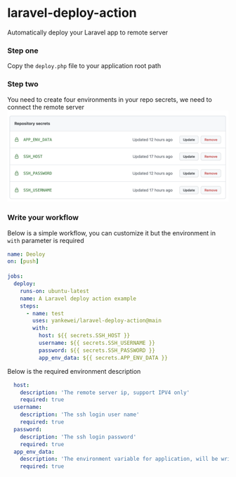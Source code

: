 # laravel-deploy-action
Automatically deploy your Laravel app to remote server

### Step one
Copy the `deploy.php` file to your application root path
### Step two
You need to create four environments in your repo secrets, we need to connect the remote server
![github-action](./github-action.png)
### Write your workflow
Below is a simple workflow, you can customize it but the environment in `with` parameter is required
```yaml
name: Deoloy
on: [push]

jobs:
  deploy:
    runs-on: ubuntu-latest
    name: A Laravel deploy action example
    steps:
      - name: test
        uses: yankewei/laravel-deploy-action@main
        with:
          host: ${{ secrets.SSH_HOST }}
          username: ${{ secrets.SSH_USERNAME }}
          password: ${{ secrets.SSH_PASSWORD }}
          app_env_data: ${{ secrets.APP_ENV_DATA }}
```

Below is the required environment description
```yaml
  host: 
    description: 'The remote server ip, support IPV4 only'
    required: true
  username:
    description: 'The ssh login user name'
    required: true
  password:
    description: 'The ssh login password'
    required: true
  app_env_data:
    description: 'The environment variable for application, will be written into .env file'
    required: true
```
